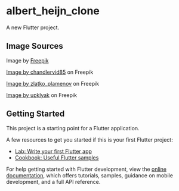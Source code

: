# albert_heijn_clone

A new Flutter project.

## Image Sources

Image by <a href="https://www.freepik.com/free-photo/bowl-with-feed-paw-figure-light-background_4731997.htm#query=pet%20food&position=30&from_view=search&track=ais">Freepik</a>

<a href="https://www.freepik.com/free-photo/blueberry-ice-cream-scoop_26779648.htm#page=2&query=ice%20cream%20cup&position=7&from_view=search&track=ais">Image by chandlervid85</a> on Freepik

<a href="https://www.freepik.com/free-psd/yogurt-packaging-mockup_1609199.htm#page=3&query=yogurt%20ad&position=49&from_view=search&track=ais">Image by zlatko_plamenov</a> on Freepik

<a href="https://www.freepik.com/free-vector/set-cheese-types-roquefort-brie-maasdam_13411327.htm#query=cheese&position=21&from_view=search&track=sph">Image by upklyak</a> on Freepik

## Getting Started

This project is a starting point for a Flutter application.

A few resources to get you started if this is your first Flutter project:

- [Lab: Write your first Flutter app](https://docs.flutter.dev/get-started/codelab)
- [Cookbook: Useful Flutter samples](https://docs.flutter.dev/cookbook)

For help getting started with Flutter development, view the
[online documentation](https://docs.flutter.dev/), which offers tutorials,
samples, guidance on mobile development, and a full API reference.
